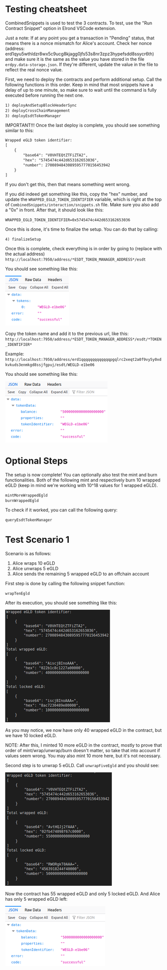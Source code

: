# Testing cheatsheet

CombinedSnippets is used to test the 3 contracts. To test, use the "Run Contract Snippet" option in Elrond VSCode extension.

Just a note: If at any point you get a transaction in "Pending" status, that means there is a nonce mismatch for Alice's account. Check her nonce (address: erd1qyu5wthldzr8wx5c9ucg8kjagg0jfs53s8nr3zpz3hypefsdd8ssycr6th) and make sure it is the same as the value you have stored in the file `erdpy.data-storage.json`. If they're different, update the value in the file to reflect the real nonce value.

First, we need to deploy the contracts and perform additional setup. Call the following functions in this order. Keep in mind that most snippets have a delay of up to one minute, so make sure to wait until the command is fully executed before running the next one.

`1) deployAndSetupBlockHeaderSync`  
`2) deployCrossChainManagement`  
`3) deployEsdtTokenManager`  

IMPORTANT!!! Once the last deploy is complete, you should see something similar to this:
```
Wrapped eGLD token identifier:
[
    {
        "base64": "V0VHTEQtZTFiZTA2",
        "hex": "5745474c442d653162653036",
        "number": 27008948430895957770156453942
    }
]
```

If you don't get this, then that means something went wrong.

If you did indeed get something like this, copy the "hex" number, and update the `WRAPPED_EGLD_TOKEN_IDENTIFIER` variable, which is right at the top of `CombinedSnippets/interaction/snippets.sh` file. Make sure you also add a "0x" in front. After that, it should look like this:

`WRAPPED_EGLD_TOKEN_IDENTIFIER=0x5745474c442d653162653036`

Once this is done, it's time to finalize the setup. You can do that by calling:

`4) finalizeSetup`

Once this is complete, check everything is in order by going to (replace with the actual address)
`http://localhost:7950/address/*ESDT_TOKEN_MANAGER_ADDRESS*/esdt`

You should see something like this:

![esdt1](img/esdt1.png)

Copy the token name and add it to the previous url, like this:
`http://localhost:7950/address/*ESDT_TOKEN_MANAGER_ADDRESS*/esdt/*TOKEN_IDENTIFIER*`

Example:
`http://localhost:7950/address/erd1qqqqqqqqqqqqqpgqlrc2xeqt2a0f9vy5y0xdkvkuds3enmkgd8ssjfgpuj/esdt/WEGLD-e1be06`

You should see something like this:

![esdt2](img/esdt2.png)

# Optional Steps

The setup is now complete! You can optionally also test the mint and burn functionalities. Both of the following mint and respectively burn 10 wrapped eGLD (keep in mind we're working with 10^18 values for 1 wrapped eGLD).

`mintMoreWrappedEgld`  
`burnWrappedEgld`

To check if it worked, you can call the following query:

`queryEsdtTokenManager`

# Test Scenario 1

Scenario is as follows:
1) Alice wraps 10 eGLD
2) Alice unwraps 5 eGLD
3) Alice sends the remaining 5 wrapped eGLD to an offchain account

First step is done by calling the following snippet function:

`wrapTenEgld`

After its execution, you should see something like this:

![wrap](img/wrap.png)

As you may notice, we now have only 40 wrapped eGLD in the contract, but we have 10 locked eGLD.

NOTE: After this, I minted 10 more eGLD in the contract, mostly to prove that order of mint/wrap/unwrap/burn doesn't matter, so take that into account if values seem wrong. You may also mint 10 more here, but it's not necessary.

Second step is to unwrap 5 eGLD. Call `unwrapFiveEgld` and you should see: 

![unwrap](img/unwrap.png)

Now the contract has 55 wrapped eGLD and only 5 locked eGLD. And Alice has only 5 wrapped eGLD left:

![alice](img/alice.png)

